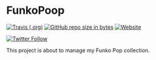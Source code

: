 # FunkoPoop

[![Travis (.org)](https://img.shields.io/travis/rust-lang/rust.svg?style=for-the-badge)](https://travis-ci.org/necraidan/funkoPoop)
[![GitHub repo size in bytes](https://img.shields.io/github/repo-size/badges/shields.svg?style=for-the-badge)](https://github.com/necraidan/funkoPoop)
[![Website](https://img.shields.io/website-up-down-green-red/https/shields.io.svg?label=FunkoPoop&style=for-the-badge)](http://necraidan/com/funkoPoop)

[![Twitter Follow](https://img.shields.io/twitter/follow/espadrine.svg?label=Follow&style=social)](https://twitter.com/necraidan)



This project is about to manage my Funko Pop collection.

